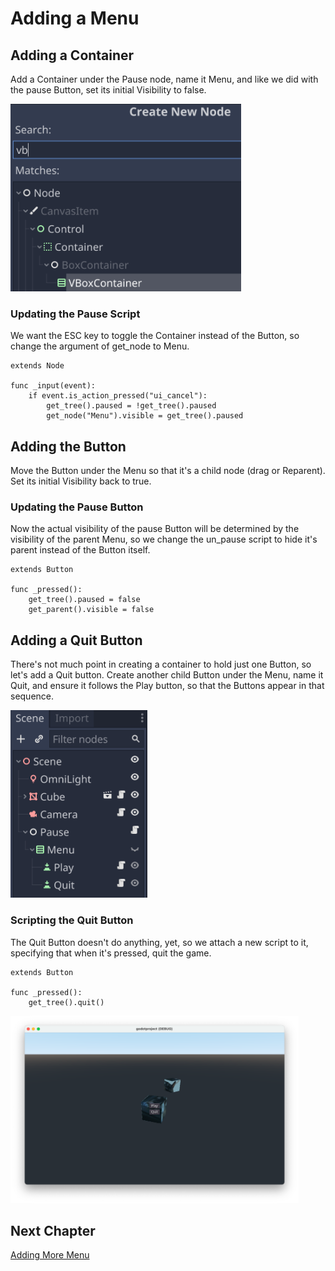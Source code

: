 # Adding a Menu

## Adding a Container

Add a Container under the Pause node, name it Menu, and like we did with the pause Button, set its initial Visibility to false.

<img src="images/createvbox.png" height="300">

### Updating the Pause Script

We want the ESC key to toggle the Container instead of the Button, so change the argument of get_node to Menu.

```gdscript
extends Node

func _input(event):
	if event.is_action_pressed("ui_cancel"):
		get_tree().paused = !get_tree().paused
		get_node("Menu").visible = get_tree().paused
```
## Adding the Button

Move the Button under the Menu so that it's a child node (drag or Reparent). Set its initial Visibility back to true.

### Updating the Pause Button

Now the actual visibility of the pause Button will be determined by the visibility of the parent Menu, so we change the un_pause script to hide it's parent instead of the Button itself.

```gdscript
extends Button

func _pressed():
	get_tree().paused = false
	get_parent().visible = false
```

## Adding a Quit Button

There's not much point in creating a container to hold just one Button, so let's add a Quit button. Create another child Button under the Menu, name it Quit, and ensure it follows the Play button, so that the Buttons appear in that sequence.

<img src="images/menubuttons.png" height="300">

### Scripting the Quit Button

The Quit Button doesn't do anything, yet, so we attach a new script to it, specifying that when it's pressed, quit the game.

```gdscript
extends Button

func _pressed():
	get_tree().quit()
```

<img src="images/playbuttons.png" height="300">

## Next Chapter

[Adding More Menu](../chapter11/README.md)
